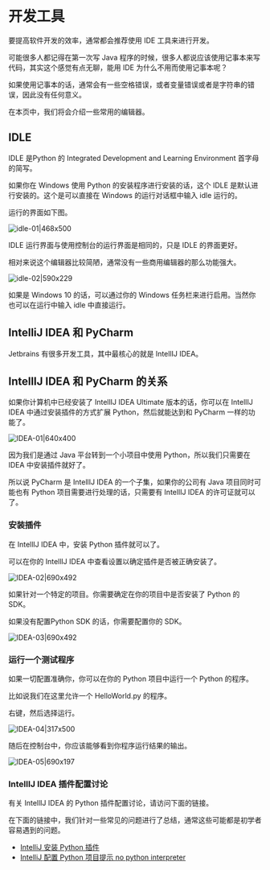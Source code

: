 # 开发工具
要提高软件开发的效率，通常都会推荐使用 IDE 工具来进行开发。

可能很多人都记得在第一次写 Java 程序的时候，很多人都说应该使用记事本来写代码，其实这个感觉有点无聊，能用 IDE 为什么不用而使用记事本呢？

如果使用记事本的话，通常会有一些空格错误，或者变量错误或者是字符串的错误，因此没有任何意义。

在本页中，我们将会介绍一些常用的编辑器。

## IDLE
IDLE 是Python 的 Integrated Development and Learning Environment 首字母的简写。

如果你在 Windows 使用 Python 的安装程序进行安装的话，这个 IDLE 是默认进行安装的。这个是可以直接在 Windows 的运行对话框中输入 idle 运行的。

运行的界面如下图。

![idle-01|468x500](https://cdn.ossez.com/discourse-uploads/original/2X/b/b172baaa638f65e20314bf35b893fc03e39051e4.png)

IDLE 运行界面与使用控制台的运行界面是相同的，只是 IDLE 的界面更好。

相对来说这个编辑器比较简陋，通常没有一些商用编辑器的那么功能强大。

![idle-02|590x229](https://cdn.ossez.com/discourse-uploads/original/2X/c/c51ecf9c63d9e7a33803a0a732237e32b4665531.png)

如果是 Windows 10 的话，可以通过你的 Windows 任务栏来进行启用。当然你也可以在运行中输入 idle 中直接运行。

## IntelliJ IDEA 和 PyCharm
Jetbrains 有很多开发工具，其中最核心的就是 IntellIJ IDEA。

## IntellIJ IDEA 和 PyCharm 的关系

如果你计算机中已经安装了 IntellIJ IDEA Ultimate 版本的话，你可以在 IntellIJ IDEA 中通过安装插件的方式扩展 Python，然后就能达到和 PyCharm 一样的功能了。

![IDEA-01|640x400](https://cdn.ossez.com/discourse-uploads/original/2X/9/992d2e13125dd11768de366f757760b0ac1611d1.png)

因为我们是通过 Java 平台转到一个小项目中使用 Python，所以我们只需要在 IDEA 中安装插件就好了。

所以说 PyCharm 是 IntellIJ IDEA 的一个子集，如果你的公司有 Java 项目同时可能也有 Python 项目需要进行处理的话，只需要有 IntellIJ IDEA 的许可证就可以了。

### 安装插件
在 IntellIJ IDEA 中，安装 Python 插件就可以了。

可以在你的 IntellIJ IDEA 中查看设置以确定插件是否被正确安装了。

![IDEA-02|690x492](https://cdn.ossez.com/discourse-uploads/original/2X/e/e6c45335330c4204bec964cfaeac2dd4b4f6cd9c.png)

如果针对一个特定的项目。你需要确定在你的项目中是否安装了 Python 的 SDK。

如果没有配置Python SDK 的话，你需要配置你的 SDK。

![IDEA-03|690x492](https://cdn.ossez.com/discourse-uploads/original/2X/e/edfed16a6d40ec9fa9bad9c198cd80aac220dbd6.png)

### 运行一个测试程序
如果一切配置准确你，你可以在你的 Python 项目中运行一个 Python 的程序。

比如说我们在这里允许一个 HelloWorld.py 的程序。

右键，然后选择运行。

![IDEA-04|317x500](https://cdn.ossez.com/discourse-uploads/original/2X/8/8a14128b8948156be9178ee702ea2edb4f3cdb8c.png)

随后在控制台中，你应该能够看到你程序运行结果的输出。

![IDEA-05|690x197](https://cdn.ossez.com/discourse-uploads/optimized/2X/1/1d7568c38fb8afd1a00d5b0ffd883a3f21eaedfa_2_690x197.png)

### IntellIJ IDEA 插件配置讨论
有关 IntellIJ IDEA 的 Python 插件配置讨论，请访问下面的链接。

在下面的链接中，我们针对一些常见的问题进行了总结，通常这些可能都是初学者容易遇到的问题。
* [IntelliJ 安装 Python 插件](https://www.ossez.com/t/intellij-python/114)
* [IntelliJ 配置 Python 项目提示 no python interpreter](https://www.ossez.com/t/intellij-python-no-python-interpreter/125)
